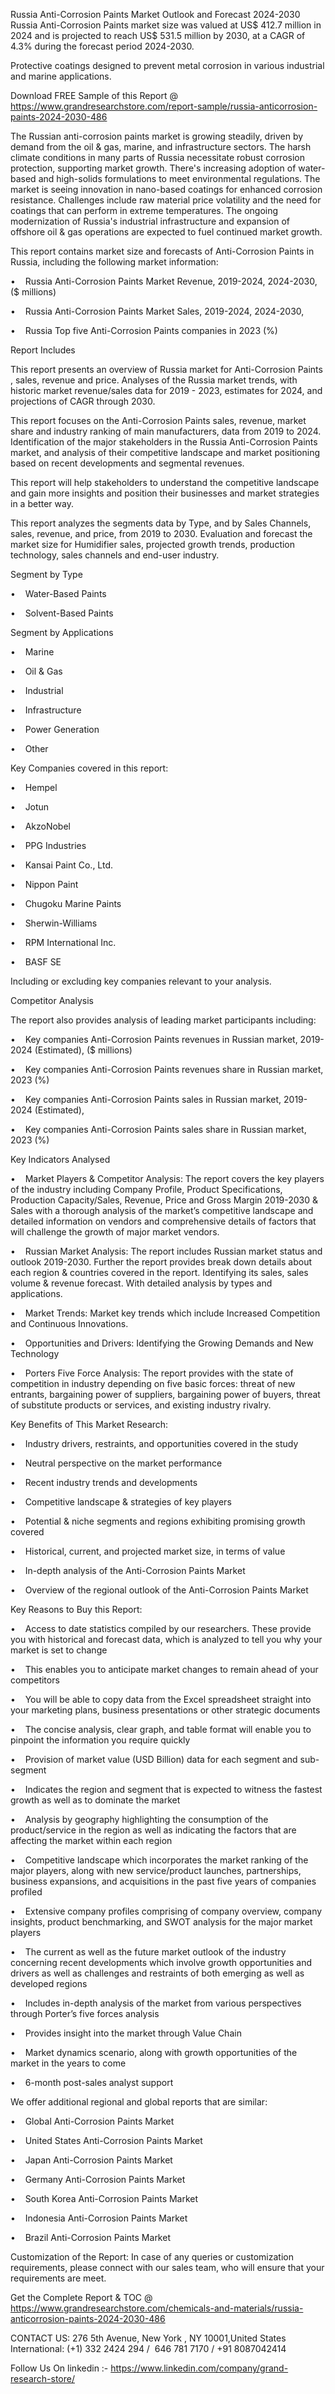 Russia Anti-Corrosion Paints Market Outlook and Forecast 2024-2030
Russia Anti-Corrosion Paints market size was valued at US$ 412.7 million in 2024 and is projected to reach US$ 531.5 million by 2030, at a CAGR of 4.3% during the forecast period 2024-2030.

Protective coatings designed to prevent metal corrosion in various industrial and marine applications.

Download FREE Sample of this Report @ https://www.grandresearchstore.com/report-sample/russia-anticorrosion-paints-2024-2030-486

The Russian anti-corrosion paints market is growing steadily, driven by demand from the oil & gas, marine, and infrastructure sectors. The harsh climate conditions in many parts of Russia necessitate robust corrosion protection, supporting market growth. There's increasing adoption of water-based and high-solids formulations to meet environmental regulations. The market is seeing innovation in nano-based coatings for enhanced corrosion resistance. Challenges include raw material price volatility and the need for coatings that can perform in extreme temperatures. The ongoing modernization of Russia's industrial infrastructure and expansion of offshore oil & gas operations are expected to fuel continued market growth.

This report contains market size and forecasts of Anti-Corrosion Paints in Russia, including the following market information:

•    Russia Anti-Corrosion Paints Market Revenue, 2019-2024, 2024-2030, ($ millions)

•    Russia Anti-Corrosion Paints Market Sales, 2019-2024, 2024-2030,

•    Russia Top five Anti-Corrosion Paints companies in 2023 (%)

Report Includes

This report presents an overview of Russia market for Anti-Corrosion Paints , sales, revenue and price. Analyses of the Russia market trends, with historic market revenue/sales data for 2019 - 2023, estimates for 2024, and projections of CAGR through 2030.

This report focuses on the Anti-Corrosion Paints sales, revenue, market share and industry ranking of main manufacturers, data from 2019 to 2024. Identification of the major stakeholders in the Russia Anti-Corrosion Paints market, and analysis of their competitive landscape and market positioning based on recent developments and segmental revenues.

This report will help stakeholders to understand the competitive landscape and gain more insights and position their businesses and market strategies in a better way.

This report analyzes the segments data by Type, and by Sales Channels, sales, revenue, and price, from 2019 to 2030. Evaluation and forecast the market size for Humidifier sales, projected growth trends, production technology, sales channels and end-user industry.

Segment by Type

•    Water-Based Paints

•    Solvent-Based Paints

Segment by Applications

•    Marine

•    Oil & Gas

•    Industrial

•    Infrastructure

•    Power Generation

•    Other

Key Companies covered in this report:

•    Hempel

•    Jotun

•    AkzoNobel

•    PPG Industries

•    Kansai Paint Co., Ltd.

•    Nippon Paint

•    Chugoku Marine Paints

•    Sherwin-Williams

•    RPM International Inc.

•    BASF SE

Including or excluding key companies relevant to your analysis.

Competitor Analysis

The report also provides analysis of leading market participants including:

•    Key companies Anti-Corrosion Paints revenues in Russian market, 2019-2024 (Estimated), ($ millions)

•    Key companies Anti-Corrosion Paints revenues share in Russian market, 2023 (%)

•    Key companies Anti-Corrosion Paints sales in Russian market, 2019-2024 (Estimated),

•    Key companies Anti-Corrosion Paints sales share in Russian market, 2023 (%)

Key Indicators Analysed

•    Market Players & Competitor Analysis: The report covers the key players of the industry including Company Profile, Product Specifications, Production Capacity/Sales, Revenue, Price and Gross Margin 2019-2030 & Sales with a thorough analysis of the market’s competitive landscape and detailed information on vendors and comprehensive details of factors that will challenge the growth of major market vendors.

•    Russian Market Analysis: The report includes Russian market status and outlook 2019-2030. Further the report provides break down details about each region & countries covered in the report. Identifying its sales, sales volume & revenue forecast. With detailed analysis by types and applications.

•    Market Trends: Market key trends which include Increased Competition and Continuous Innovations.

•    Opportunities and Drivers: Identifying the Growing Demands and New Technology

•    Porters Five Force Analysis: The report provides with the state of competition in industry depending on five basic forces: threat of new entrants, bargaining power of suppliers, bargaining power of buyers, threat of substitute products or services, and existing industry rivalry.

Key Benefits of This Market Research:

•    Industry drivers, restraints, and opportunities covered in the study

•    Neutral perspective on the market performance

•    Recent industry trends and developments

•    Competitive landscape & strategies of key players

•    Potential & niche segments and regions exhibiting promising growth covered

•    Historical, current, and projected market size, in terms of value

•    In-depth analysis of the Anti-Corrosion Paints Market

•    Overview of the regional outlook of the Anti-Corrosion Paints Market

Key Reasons to Buy this Report:

•    Access to date statistics compiled by our researchers. These provide you with historical and forecast data, which is analyzed to tell you why your market is set to change

•    This enables you to anticipate market changes to remain ahead of your competitors

•    You will be able to copy data from the Excel spreadsheet straight into your marketing plans, business presentations or other strategic documents

•    The concise analysis, clear graph, and table format will enable you to pinpoint the information you require quickly

•    Provision of market value (USD Billion) data for each segment and sub-segment

•    Indicates the region and segment that is expected to witness the fastest growth as well as to dominate the market

•    Analysis by geography highlighting the consumption of the product/service in the region as well as indicating the factors that are affecting the market within each region

•    Competitive landscape which incorporates the market ranking of the major players, along with new service/product launches, partnerships, business expansions, and acquisitions in the past five years of companies profiled

•    Extensive company profiles comprising of company overview, company insights, product benchmarking, and SWOT analysis for the major market players

•    The current as well as the future market outlook of the industry concerning recent developments which involve growth opportunities and drivers as well as challenges and restraints of both emerging as well as developed regions

•    Includes in-depth analysis of the market from various perspectives through Porter’s five forces analysis

•    Provides insight into the market through Value Chain

•    Market dynamics scenario, along with growth opportunities of the market in the years to come

•    6-month post-sales analyst support

We offer additional regional and global reports that are similar:

•    Global Anti-Corrosion Paints Market

•    United States Anti-Corrosion Paints Market

•    Japan Anti-Corrosion Paints Market

•    Germany Anti-Corrosion Paints Market

•    South Korea Anti-Corrosion Paints Market

•    Indonesia Anti-Corrosion Paints Market

•    Brazil Anti-Corrosion Paints Market

Customization of the Report: In case of any queries or customization requirements, please connect with our sales team, who will ensure that your requirements are meet.

Get the Complete Report & TOC @ https://www.grandresearchstore.com/chemicals-and-materials/russia-anticorrosion-paints-2024-2030-486

CONTACT US:
276 5th Avenue, New York , NY 10001,United States
International: (+1) 332 2424 294 /  646 781 7170 / +91 8087042414

Follow Us On linkedin :- https://www.linkedin.com/company/grand-research-store/
